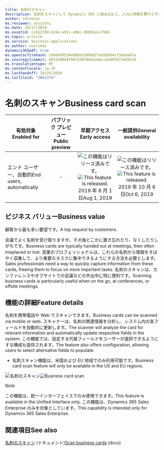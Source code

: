 ```yaml
---
title: 名刺のスキャン
description: 名刺をスキャンして Dynamics 365 に読み込むと、入力に時間を費やさずにすみます。
author: relnotes
ms.reviewer: shujoshi
ms.date: 10/17/2019
ms.assetid: cc61278d-615e-e911-a96c-000d3a1c7bbb
ms.topic: article
ms.service: business-applications
ms.author: naitikds
dynamics365pdf: true
ms.openlocfilehash: cb664d9534e808dcb0d6d2fed389b4cf38abe67a
ms.sourcegitcommit: b0fef00d4f04f2507056a10ecce699767c669119
ms.translationtype: HT
ms.contentlocale: ja-JP
ms.lasthandoff: 10/25/2019
ms.locfileid: "2661374"
---
```

# <a name="business-card-scan"></a><span data-ttu-id="2bc39-103">名刺のスキャン</span><span class="sxs-lookup"><span data-stu-id="2bc39-103">Business card scan</span></span>


| <span data-ttu-id="2bc39-104">有効対象</span><span class="sxs-lookup"><span data-stu-id="2bc39-104">Enabled for</span></span>    |  <span data-ttu-id="2bc39-105">パブリック プレビュー</span><span class="sxs-lookup"><span data-stu-id="2bc39-105">Public preview</span></span> | <span data-ttu-id="2bc39-106">早期アクセス</span><span class="sxs-lookup"><span data-stu-id="2bc39-106">Early access</span></span> | <span data-ttu-id="2bc39-107">一般提供</span><span class="sxs-lookup"><span data-stu-id="2bc39-107">General availability</span></span> | 
| ---------- | :----------: |:----------: |:----------: |
|<span data-ttu-id="2bc39-108">エンド ユーザー、自動的</span><span class="sxs-lookup"><span data-stu-id="2bc39-108">End users, automatically</span></span>|-|<span data-ttu-id="2bc39-109">![この機能はリリース済みです。](/dynamics365-release-plan/media/green-checkmark.png "この機能はリリース済みです。")</span><span class="sxs-lookup"><span data-stu-id="2bc39-109">![This feature is released.](/dynamics365-release-plan/media/green-checkmark.png "This feature is released.")</span></span> <span data-ttu-id="2bc39-110">2019 年 8 月 1 日</span><span class="sxs-lookup"><span data-stu-id="2bc39-110">Aug 1, 2019</span></span>| <span data-ttu-id="2bc39-111">![この機能はリリース済みです。](/dynamics365-release-plan/media/green-checkmark.png "この機能はリリース済みです。")</span><span class="sxs-lookup"><span data-stu-id="2bc39-111">![This feature is released.](/dynamics365-release-plan/media/green-checkmark.png "This feature is released.")</span></span> <span data-ttu-id="2bc39-112">2019 年 10 月 6 日</span><span class="sxs-lookup"><span data-stu-id="2bc39-112">Oct 6, 2019</span></span>|


## <a name="business-value"></a><span data-ttu-id="2bc39-113">ビジネス バリュー</span><span class="sxs-lookup"><span data-stu-id="2bc39-113">Business value</span></span>
<!-- bv start -->
<span data-ttu-id="2bc39-114">顧客から最も多い要望です。</span><span class="sxs-lookup"><span data-stu-id="2bc39-114">A top request by customers.</span></span> 

<span data-ttu-id="2bc39-115">会議でよく名刺を受け取りますが、その後どこかに置き忘れたり、なくしたりしがちです。</span><span class="sxs-lookup"><span data-stu-id="2bc39-115">Business cards are typically handed out at meetings, then often misplaced or lost.</span></span> <span data-ttu-id="2bc39-116">営業のプロフェッショナルは、これらの名刺から情報をすばやく収集して、より重要なタスクに集中できるようにする方法を必要とします。</span><span class="sxs-lookup"><span data-stu-id="2bc39-116">Sales professionals need a way to quickly capture information from these cards, freeing them to focus on more important tasks.</span></span> <span data-ttu-id="2bc39-117">名刺のスキャンは、カンファレンスやオフサイトでの会議などの外出中に特に便利です。</span><span class="sxs-lookup"><span data-stu-id="2bc39-117">Scanning business cards is particularly useful when on the go, at conferences, or offsite meetings.</span></span>
<!-- bv end -->



## <a name="feature-details"></a><span data-ttu-id="2bc39-118">機能の詳細</span><span class="sxs-lookup"><span data-stu-id="2bc39-118">Feature details</span></span>
<!--feature detail start -->
<span data-ttu-id="2bc39-119">名刺を携帯電話や Web でスキャンできます。</span><span class="sxs-lookup"><span data-stu-id="2bc39-119">Business cards can be scanned via mobile or web.</span></span> <span data-ttu-id="2bc39-120">スキャナーは、名刺の関連情報を分析し、システム内の各フィールドを自動的に更新します。</span><span class="sxs-lookup"><span data-stu-id="2bc39-120">The scanner will analyze the card for relevant information and automatically update respective fields in the system.</span></span> <span data-ttu-id="2bc39-121">この機能では、設定する代替フィールドをユーザーが選択できるようにする構成も提供されます。</span><span class="sxs-lookup"><span data-stu-id="2bc39-121">The feature also offers configuration, allowing users to select alternative fields to populate.</span></span>

- <span data-ttu-id="2bc39-122">名刺スキャン機能は、米国および EU 地域でのみ利用可能です。</span><span class="sxs-lookup"><span data-stu-id="2bc39-122">Business card scan feature will only be available in the US and EU regions.</span></span>
<!--feature detail end -->

<span data-ttu-id="2bc39-123">![名刺のスキャン](media/businesscardscan_mockups.png "名刺のスキャン")</span><span class="sxs-lookup"><span data-stu-id="2bc39-123">![Business card scan](media/businesscardscan_mockups.png "Business card scan")</span></span>
<!-- Picture 1 -->

> [!NOTE]
> <span data-ttu-id="2bc39-124">この機能は、統一インターフェイスでのみ使用できます。</span><span class="sxs-lookup"><span data-stu-id="2bc39-124">This feature is available in the Unified Interface only.</span></span> <span data-ttu-id="2bc39-125">この機能は、Dynamics 365 Sales Enterprise のみを対象としています。</span><span class="sxs-lookup"><span data-stu-id="2bc39-125">This capability is intended only for Dynamics 365 Sales Enterprise.</span></span>







## <a name="see-also"></a><span data-ttu-id="2bc39-126">関連項目</span><span class="sxs-lookup"><span data-stu-id="2bc39-126">See also</span></span>

<span data-ttu-id="2bc39-127">[名刺のスキャン](https://docs.microsoft.com/dynamics365/customer-engagement/sales-enterprise/scan-business-cards) (ドキュメント)</span><span class="sxs-lookup"><span data-stu-id="2bc39-127">[Scan business cards](https://docs.microsoft.com/dynamics365/customer-engagement/sales-enterprise/scan-business-cards) (docs)</span></span>
